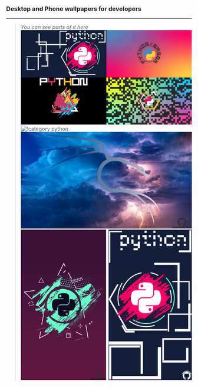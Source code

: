 ### Desktop and Phone wallpapers for developers ###
___________________________________________________________________________________________________________________________________________

> *You can see parts of it here*
 ![!category python](/readme_additions/category_python.jpg "python") 
 ![!category python](/Desktop_kali_linux/kali_1.jpg "python") 
 ![!category python](/Desktop_kali_linux/kali_sky.jpg "kali_desktop")
 ![!category python](/readme_additions/phone.jpg "python_phone")
